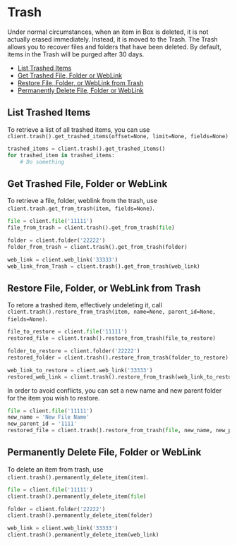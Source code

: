 Trash
=====

Under normal circumstances, when an item in Box is deleted, it is not actually erased immediately. Instead, it is
moved to the Trash. The Trash allows you to recover files and folders that have been deleted. By default, items in
the Trash will be purged after 30 days.

<!-- START doctoc generated TOC please keep comment here to allow auto update -->
<!-- DON'T EDIT THIS SECTION, INSTEAD RE-RUN doctoc TO UPDATE -->


- [List Trashed Items](#list-trashed-items)
- [Get Trashed File, Folder or WebLink](#get-trashed-file-folder-or-weblink)
- [Restore File, Folder, or WebLink from Trash](#restore-file-folder-or-weblink-from-trash)
- [Permanently Delete File, Folder or WebLink](#permanently-delete-file-folder-or-weblink)

<!-- END doctoc generated TOC please keep comment here to allow auto update -->

List Trashed Items
------------------

To retrieve a list of all trashed items, you can use `client.trash().get_trashed_items(offset=None, limit=None, fields=None)`

```python
trashed_items = client.trash().get_trashed_items()
for trashed_item in trashed_items:
    # Do something
```

Get Trashed File, Folder or WebLink
-----------------------------------

To retrieve a file, folder, weblink from the trash, use `client.trash.get_from_trash(item, fields=None)`. 

```python
file = client.file('11111')
file_from_trash = client.trash().get_from_trash(file)
```

```python
folder = client.folder('22222')
folder_from_trash = client.trash().get_from_trash(folder)
```

```python
web_link = client.web_link('33333')
web_link_from_Trash = client.trash().get_from_trash(web_link)
```

Restore File, Folder, or WebLink from Trash
-------------------------------------------

To retore a trashed item, effectively undeleting it, call `client.trash().restore_from_trash(item, name=None, parent_id=None, fields=None)`.

```python
file_to_restore = client.file('11111')
restored_file = client.trash().restore_from_trash(file_to_restore)
```

```python
folder_to_restore = client.folder('22222')
restored_folder = client.trash().restore_from_trash(folder_to_restore)
```

```python
web_link_to_restore = client.web_link('33333')
restored_web_link = client.trash().restore_from_trash(web_link_to_restore)
```

In order to avoid conflicts, you can set a new name and new parent folder for the item you wish to restore.

```python
file = client.file('11111')
new_name = 'New File Name'
new_parent_id = '1111'
restored_file = client.trash().restore_from_trash(file, new_name, new_parent_id)
```

Permanently Delete File, Folder or WebLink
-------------------------------------------

To delete an item from trash, use `client.trash().permanently_delete_item(item)`.

```python
file = client.file('11111')
client.trash().permanently_delete_item(file)
```

```python
folder = client.folder('22222')
client.trash().permanently_delete_item(folder)
```

```python
web_link = client.web_link('33333')
client.trash().permanently_delete_item(web_link)
```
